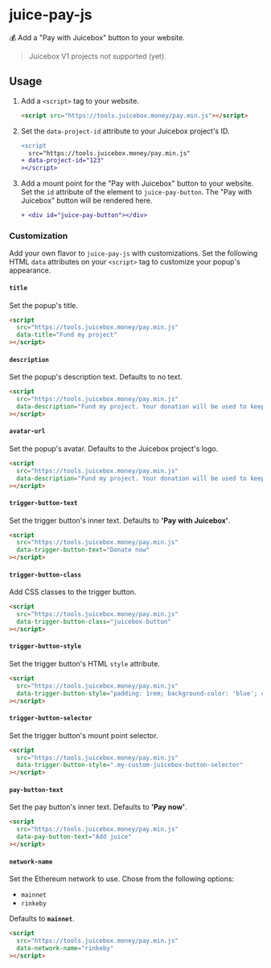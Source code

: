 # juice-pay-js

💰 Add a "Pay with Juicebox" button to your website.

> Juicebox V1 projects not supported (yet).

## Usage

1. Add a `<script>` tag to your website.

   ```html
   <script src="https://tools.juicebox.money/pay.min.js"></script>
   ```

2. Set the `data-project-id` attribute to your Juicebox project's ID.

   ```diff
   <script
     src="https://tools.juicebox.money/pay.min.js"
   + data-project-id="123"
   ></script>
   ```

3. Add a mount point for the "Pay with Juicebox" button to your website.
   Set the `id` attribute of the element to `juice-pay-button`. The "Pay with Juicebox" button will be rendered here.

   ```diff
   + <div id="juice-pay-button"></div>
   ```

### Customization

Add your own flavor to `juice-pay-js` with customizations.
Set the following HTML `data` attributes on your `<script>` tag to customize your popup's appearance.

#### `title`

Set the popup's title.

```html
<script
  src="https://tools.juicebox.money/pay.min.js"
  data-title="Fund my project"
></script>
```

#### `description`

Set the popup's description text. Defaults to no text.

```html
<script
  src="https://tools.juicebox.money/pay.min.js"
  data-description="Fund my project. Your donation will be used to keep the juice flowing."
></script>
```

#### `avatar-url`

Set the popup's avatar. Defaults to the Juicebox project's logo.

```html
<script
  src="https://tools.juicebox.money/pay.min.js"
  data-description="Fund my project. Your donation will be used to keep the juice flowing."
></script>
```

#### `trigger-button-text`

Set the trigger button's inner text. Defaults to **'Pay with Juicebox'**.

```html
<script
  src="https://tools.juicebox.money/pay.min.js"
  data-trigger-button-text="Donate now"
></script>
```

#### `trigger-button-class`

Add CSS classes to the trigger button.

```html
<script
  src="https://tools.juicebox.money/pay.min.js"
  data-trigger-button-class="juicebox-button"
></script>
```

#### `trigger-button-style`

Set the trigger button's HTML `style` attribute.

```html
<script
  src="https://tools.juicebox.money/pay.min.js"
  data-trigger-button-style="padding: 1rem; background-color: 'blue'; color:"
></script>
```

#### `trigger-button-selector`

Set the trigger button's mount point selector.

```html
<script
  src="https://tools.juicebox.money/pay.min.js"
  data-trigger-button-style=".my-custom-juicebox-button-selector"
></script>
```

#### `pay-button-text`

Set the pay button's inner text. Defaults to **'Pay now'**.

```html
<script
  src="https://tools.juicebox.money/pay.min.js"
  data-pay-button-text="Add juice"
></script>
```

#### `network-name`

Set the Ethereum network to use. Chose from the following options:

- `mainnet`
- `rinkeby`

Defaults to **`mainnet`**.

```html
<script
  src="https://tools.juicebox.money/pay.min.js"
  data-network-name="rinkeby"
></script>
```
